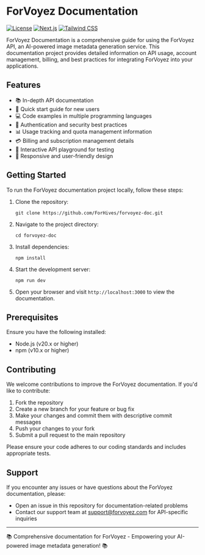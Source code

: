 # ForVoyez Documentation

[![License](https://img.shields.io/badge/license-MIT-blue.svg)](https://opensource.org/licenses/MIT)
[![Next.js](https://img.shields.io/badge/Next.js-14.2.9-black.svg)](https://nextjs.org/)
[![Tailwind CSS](https://img.shields.io/badge/Tailwind%20CSS-3.4.10-38B2AC.svg)](https://tailwindcss.com/)

ForVoyez Documentation is a comprehensive guide for using the ForVoyez API, an AI-powered image metadata generation service. This documentation project provides detailed information on API usage, account management, billing, and best practices for integrating ForVoyez into your applications.

## Features

- 📚 In-depth API documentation
- 🚀 Quick start guide for new users
- 💻 Code examples in multiple programming languages
- 🔐 Authentication and security best practices
- 📊 Usage tracking and quota management information
- 💳 Billing and subscription management details
- 🧪 Interactive API playground for testing
- 🎨 Responsive and user-friendly design

## Getting Started

To run the ForVoyez documentation project locally, follow these steps:

1. Clone the repository:

   ```
   git clone https://github.com/ForHives/forvoyez-doc.git
   ```

2. Navigate to the project directory:

   ```
   cd forvoyez-doc
   ```

3. Install dependencies:
   ```
   npm install
   ```
4. Start the development server:

   ```
   npm run dev
   ```

5. Open your browser and visit `http://localhost:3000` to view the documentation.

## Prerequisites

Ensure you have the following installed:

- Node.js (v20.x or higher)
- npm (v10.x or higher)

## Contributing

We welcome contributions to improve the ForVoyez documentation. If you'd like to contribute:

1. Fork the repository
2. Create a new branch for your feature or bug fix
3. Make your changes and commit them with descriptive commit messages
4. Push your changes to your fork
5. Submit a pull request to the main repository

Please ensure your code adheres to our coding standards and includes appropriate tests.

## Support

If you encounter any issues or have questions about the ForVoyez documentation, please:

- Open an issue in this repository for documentation-related problems
- Contact our support team at support@forvoyez.com for API-specific inquiries

---

📚 Comprehensive documentation for ForVoyez - Empowering your AI-powered image metadata generation! 📚
